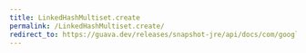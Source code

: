 ```yaml
---
title: LinkedHashMultiset.create
permalink: /LinkedHashMultiset.create/
redirect_to: https://guava.dev/releases/snapshot-jre/api/docs/com/google/common/collect/LinkedHashMultiset.html#create--
---
```

